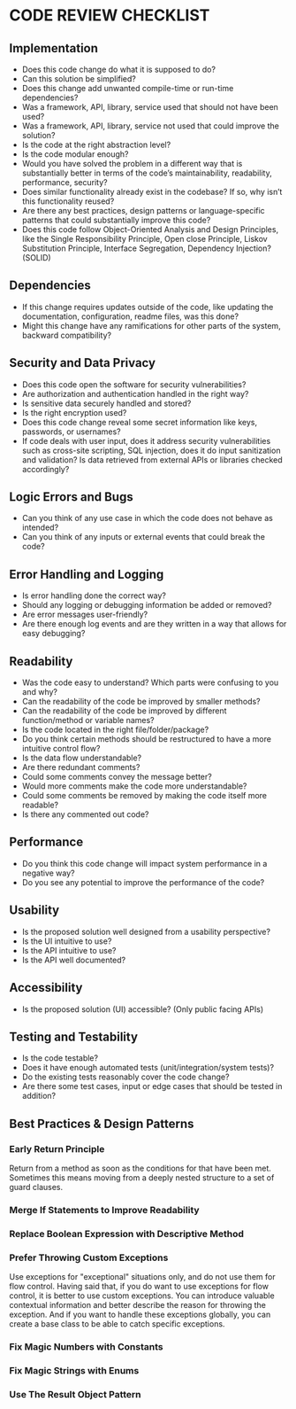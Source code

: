 # CODE REVIEW CHECKLIST
## Implementation
- Does this code change do what it is supposed to do?
- Can this solution be simplified?
- Does this change add unwanted compile-time or run-time dependencies?
- Was a framework, API, library, service used that should not have been used?
- Was a framework, API, library, service not used that could improve the solution?
- Is the code at the right abstraction level?
- Is the code modular enough?
- Would you have solved the problem in a different way that is substantially better in terms of the code’s maintainability, readability, performance, security?
- Does similar functionality already exist in the codebase? If so, why isn’t this functionality reused?
- Are there any best practices, design patterns or language-specific patterns that could substantially improve this code?
- Does this code follow Object-Oriented Analysis and Design Principles, like the Single Responsibility Principle, Open close Principle, Liskov Substitution Principle, Interface Segregation, Dependency Injection? (SOLID)

## Dependencies
- If this change requires updates outside of the code, like updating the documentation, configuration, readme files, was this done?
- Might this change have any ramifications for other parts of the system, backward compatibility?

## Security and Data Privacy
- Does this code open the software for security vulnerabilities? 
- Are authorization and authentication handled in the right way?
- Is sensitive data securely handled and stored?
- Is the right encryption used?
- Does this code change reveal some secret information like keys, passwords, or usernames?
- If code deals with user input, does it address security vulnerabilities such as cross-site scripting, SQL injection, does it do input sanitization and validation? Is data retrieved from external APIs or libraries checked accordingly?

## Logic Errors and Bugs
- Can you think of any use case in which the code does not behave as intended?
- Can you think of any inputs or external events that could break the code?

## Error Handling and Logging
- Is error handling done the correct way?
- Should any logging or debugging information be added or removed?
- Are error messages user-friendly?
- Are there enough log events and are they written in a way that allows for easy debugging?

## Readability
- Was the code easy to understand? Which parts were confusing to you and why?
- Can the readability of the code be improved by smaller methods?
- Can the readability of the code be improved by different function/method or variable names?
- Is the code located in the right file/folder/package?
- Do you think certain methods should be restructured to have a more intuitive control flow?
- Is the data flow understandable? 
- Are there redundant comments?
- Could some comments convey the message better?
- Would more comments make the code more understandable?
- Could some comments be removed by making the code itself more readable? 
- Is there any commented out code?

## Performance
- Do you think this code change will impact system performance in a negative way?
- Do you see any potential to improve the performance of the code?

## Usability
- Is the proposed solution well designed from a usability perspective?
- Is the UI intuitive to use?
- Is the API intuitive to use?
- Is the API well documented? 

## Accessibility
- Is the proposed solution (UI) accessible? (Only public facing APIs)

## Testing and Testability
- Is the code testable?
- Does it have enough automated tests (unit/integration/system tests)? 
- Do the existing tests reasonably cover the code change?
- Are there some test cases, input or edge cases that should be tested in addition?

## Best Practices & Design Patterns
### Early Return Principle
Return from a method as soon as the conditions for that have been met. Sometimes this means moving from a deeply nested structure to a set of guard clauses.
### Merge If Statements to Improve Readability
### Replace Boolean Expression with Descriptive Method
### Prefer Throwing Custom Exceptions
Use exceptions for "exceptional" situations only, and do not use them for flow control. Having said that, if you do want to use exceptions for flow control, it is better to use custom exceptions.
You can introduce valuable contextual information and better describe the reason for throwing the exception. And if you want to handle these exceptions globally, you can create a base class to be able to catch specific exceptions.
### Fix Magic Numbers with Constants
### Fix Magic Strings with Enums
### Use The Result Object Pattern

